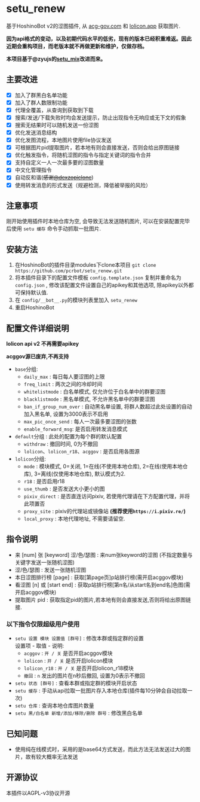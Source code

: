 # setu_renew

基于HoshinoBot v2的涩图插件, 从 [acg-gov.com](https://acg-gov.com) 和 [lolicon.app](https://lolicon.app/) 获取图片.

**因为api格式的变动，以及初期代码水平的低劣，现有的版本已经积重难返。因此近期会重构项目，而老版本就不再做更新和维护，仅做存档。**

**本项目基于@zyujs的[setu_mix](https://github.com/zyujs/setu_mix)改进而来。**

## 主要改进

- [x] 加入了群黑白名单功能
- [x] 加入了群人数限制功能
- [x] 代理全覆盖，从查询到获取到下载
- [x] 搜索/发送/下载失败时均会发送提示，防止出现指令无响应或无下文的假象
- [x] 搜索无结果时可以随机发送一份涩图
- [x] 优化发送消息结构
- [x] 优化发图流程，本地图片使用file协议发送
- [x] 可根据图片pid提取图片，若本地有则会直接发送，否则会给出原图链接
- [x] 优化触发指令，将随机涩图的指令与指定关键词的指令合并
- [x] 支持自定义一人一次最多要的涩图数量
- [x] 中文化管理指令
- [x] 自动反和谐(~~感谢[@dexzopiclone](https://github.com/dexzopiclone)~~)
- [x] 使用转发消息的形式发送（规避检测，降低被举报的风险）

## 注意事项
刚开始使用插件时本地仓库为空, 会导致无法发送随机图片, 可以在安装配置完毕后使用 `setu 缓存` 命令手动抓取一批图片.

## 安装方法

1. 在HoshinoBot的插件目录modules下clone本项目 `git clone https://github.com/pcrbot/setu_renew.git`
1. 将本插件目录下的配置文件模板 `config.template.json` 复制并重命名为 `config.json` , 修改该配置文件设置自己的apikey和其他选项, 除apikey以外都可保持默认值.
1. 在 `config/__bot__.py`的模块列表里加入 `setu_renew`
1. 重启HoshinoBot

## 配置文件详细说明

**lolicon api v2 不再需要apikey**

**acggov源已废弃,不再支持**

- `base`分组:  
  - `daily_max` : 每日每人要涩图的上限
  - `freq_limit` : 两次之间的冷却时间
  - `whitelistmode` : 白名单模式, 仅允许位于白名单中的群要涩图
  - `blacklistmode` : 黑名单模式, 不允许黑名单中的群要涩图
  - `ban_if_group_num_over` : 自动黑名单设置, 将群人数超过此处设置的自动加入黑名单, 设置为3000表示不启用
  - `max_pic_once_send` : 每人一次最多要涩图的张数  
  - `enable_forward_msg`: 是否启用转发消息模式
- `default`分组 : 此处的配置为每个群的默认配置
  - `withdraw` : 撤回时间, 0为不撤回
  - `lolicon`、`lolicon_r18`、`acggov` : 是否启用各图源
- `lolicon`分组:
  - `mode` : 模块模式, 0=关闭, 1=在线(不使用本地仓库), 2=在线(使用本地仓库), 3=离线(仅使用本地仓库), 默认模式为2.
  - `r18` : 是否启用r18
  - `use_thumb` : 是否发送大小更小的图
  - `pixiv_direct` : 是否直连访问pixiv, 若使用代理请在下方配置代理，并将此项置否
  - `proxy_site` : pixiv的代理站或镜像站 **(推荐使用`https://i.pixiv.re/`)**
  - `local_proxy` : 本地代理地址, 不需要请留空.

## 指令说明

- 来 [num] 张 [keyword] 涩/色/瑟图 : 来num张keyword的涩图 
(不指定数量与关键字发送一张随机涩图)
- 涩/色/瑟图 : 发送一张随机涩图
- 本日涩图排行榜 [page] : 获取[第page页]p站排行榜(需开启acggov模块)
- 看涩图 [n] 或 [start end] : 获取p站排行榜[第n名/从start名到end名]色图(需开启acggov模块)
- 提取图片 pid : 获取指定pid的图片,若本地有则会直接发送,否则将给出原图链接.

### 以下指令仅限超级用户使用

- `setu 设置 模块 设置值 [群号]` : 修改本群或指定群的设置  
设置项 - 取值 - 说明:
  - `acggov` : `开 / 关` 是否开启acggov模块
  - `lolicon` : `开 / 关` 是否开启lolicon模块
  - `lolicon_r18` : `开 / 关` 是否开启lolicon_r18模块
  - `撤回` : `n` 发出的图片在n秒后撤回, 设置为0表示不撤回
- `setu 状态 [群号]` : 查看本群或指定群的模块开启状态
- `setu 缓存` :  手动从api拉取一批图片存入本地仓库(插件每10分钟会自动拉取一次)
- `setu 仓库` : 查询本地仓库图片数量
- `setu 黑/白名单 新增/添加/移除/删除 群号` : 修改黑白名单

## 已知问题

- 使用纯在线模式时，采用的是base64方式发送，而此方法无法发送过大的图片，故有较大概率无法发送

## 开源协议

本插件以AGPL-v3协议开源

